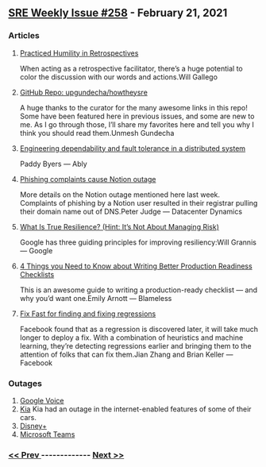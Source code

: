 ## [SRE Weekly Issue #258](https://sreweekly.com/sre-weekly-issue-258/) - February 21, 2021
### Articles

1. [Practiced Humility in Retrospectives](https://willgallego.com/2021/02/15/practiced-humility-in-retrospectives/)

    When acting as a retrospective facilitator, there’s a huge potential to color the discussion with our words and actions.Will Gallego
1. [GitHub Repo: upgundecha/howtheysre](https://github.com/upgundecha/howtheysre)

    A huge thanks to the curator for the many awesome links in this repo! Some have been featured here in previous issues, and some are new to me. As I go through those, I’ll share my favorites here and tell you why I think you should read them.Unmesh Gundecha
1. [Engineering dependability and fault tolerance in a distributed system](https://www.ably.io/blog/engineering-dependability-and-fault-tolerance-in-a-distributed-system)

    Paddy Byers — Ably
1. [Phishing complaints cause Notion outage](https://www.datacenterdynamics.com/en/news/phishing-complaints-cause-notion-outage/)

    More details on the Notion outage mentioned here last week. Complaints of phishing by a Notion user resulted in their registrar pulling their domain name out of DNS.Peter Judge — Datacenter Dynamics
1. [What Is True Resilience? (Hint: It’s Not About Managing Risk)](https://www.forbes.com/sites/googlecloud/2021/02/17/what-is-true-resilience-hint-its-not-about-managing-risk/)

    Google has three guiding principles for improving resiliency:Will Grannis — Google
1. [4 Things you Need to Know about Writing Better Production Readiness Checklists](https://www.blameless.com/blog/4-things-you-need-to-know-about-writing-better-production-readiness-checklists)

    This is an awesome guide to writing a production-ready checklist — and why you’d want one.Emily Arnott — Blameless
1. [Fix Fast for finding and fixing regressions](https://engineering.fb.com/2021/02/17/developer-tools/fix-fast/)

    Facebook found that as a regression is discovered later, it will take much longer to deploy a fix. With a combination of heuristics and machine learning, they’re detecting regressions earlier and bringing them to the attention of folks that can fix them.Jian Zhang and Brian Keller — Facebook
### Outages

1. [Google Voice](https://www.google.com/appsstatus#hl=en&v=issue&sid=20&iid=6f46dee6ba69ea95a228c5998b7153aa)
1. [Kia](https://carbuzz.com/news/kia-denies-being-hacked-after-entire-connected-car-network-collapses)
    Kia had an outage in the internet-enabled features of some of their cars.
1. [Disney+](https://screenrant.com/disney-plus-down-wandavision-episode-7-release/)
1. [Microsoft Teams](https://financialpost.com/pmn/business-pmn/microsoft-teams-down-for-hundreds-of-users-downdetector-com)

### [ << Prev ](sreweekly-257.md) ------------- [ Next >> ](sreweekly-259.md)